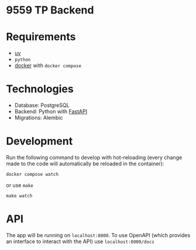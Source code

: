 # 9559 TP Backend

# Requirements

- [uv](https://github.com/astral-sh/uv)
- `python`
- [docker](https://docs.docker.com/engine/install/) with `docker compose`

# Technologies

- Database: PostgreSQL
- Backend: Python with [FastAPI](https://fastapi.tiangolo.com/)
- Migrations: Alembic

# Development

Run the following command to develop with hot-reloading (every change made to the code will automatically be reloaded in the container):

```
docker compose watch
```

or use `make`

```
make watch
```

# API

The app will be running on `localhost:8000`. To use OpenAPI (which provides an interface to interact with the API) use `localhost:8000/docs`

